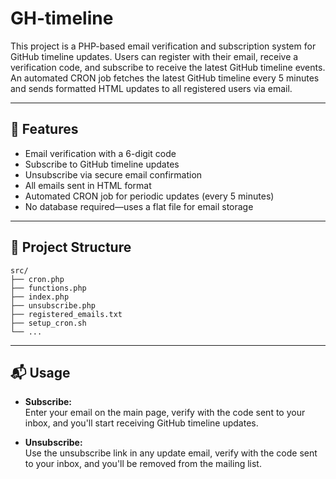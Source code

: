 # GH-timeline

This project is a PHP-based email verification and subscription system for GitHub timeline updates. Users can register with their email, receive a verification code, and subscribe to receive the latest GitHub timeline events. An automated CRON job fetches the latest GitHub timeline every 5 minutes and sends formatted HTML updates to all registered users via email.

---

## 🚀 Features

- Email verification with a 6-digit code
- Subscribe to GitHub timeline updates
- Unsubscribe via secure email confirmation
- All emails sent in HTML format
- Automated CRON job for periodic updates (every 5 minutes)
- No database required—uses a flat file for email storage

---


## 📁 Project Structure

```
src/
├── cron.php
├── functions.php
├── index.php
├── unsubscribe.php
├── registered_emails.txt
├── setup_cron.sh
└── ...
```

---

## 📬 Usage

- **Subscribe:**  
  Enter your email on the main page, verify with the code sent to your inbox, and you'll start receiving GitHub timeline updates.

- **Unsubscribe:**  
  Use the unsubscribe link in any update email, verify with the code sent to your inbox, and you'll be removed from the mailing list.



